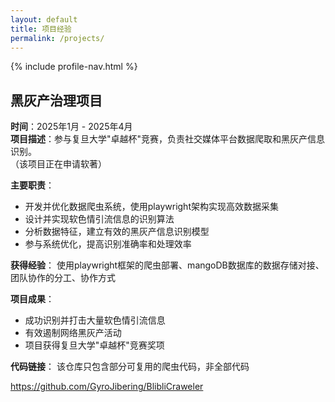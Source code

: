 ```yaml
---
layout: default
title: 项目经验
permalink: /projects/
---
```


{% include profile-nav.html %}

## 黑灰产治理项目
**时间**：2025年1月 - 2025年4月  
**项目描述**：参与复旦大学"卓越杯"竞赛，负责社交媒体平台数据爬取和黑灰产信息识别。  
（该项目正在申请软著）

**主要职责**：
- 开发并优化数据爬虫系统，使用playwright架构实现高效数据采集
- 设计并实现软色情引流信息的识别算法
- 分析数据特征，建立有效的黑灰产信息识别模型
- 参与系统优化，提高识别准确率和处理效率

**获得经验**：
  使用playwright框架的爬虫部署、mangoDB数据库的数据存储对接、团队协作的分工、协作方式

**项目成果**：
- 成功识别并打击大量软色情引流信息
- 有效遏制网络黑灰产活动
- 项目获得复旦大学"卓越杯"竞赛奖项

**代码链接**：
该仓库只包含部分可复用的爬虫代码，非全部代码

https://github.com/GyroJibering/BlibliCraweler

